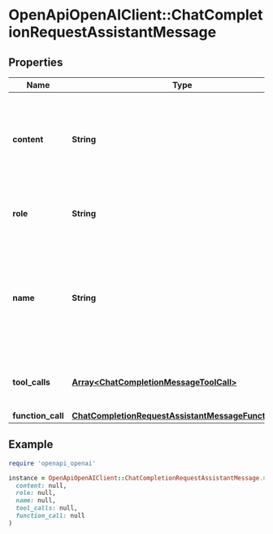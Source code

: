 # OpenApiOpenAIClient::ChatCompletionRequestAssistantMessage

## Properties

| Name | Type | Description | Notes |
| ---- | ---- | ----------- | ----- |
| **content** | **String** | The contents of the assistant message. Required unless &#x60;tool_calls&#x60; or &#x60;function_call&#x60; is specified.  | [optional] |
| **role** | **String** | The role of the messages author, in this case &#x60;assistant&#x60;. |  |
| **name** | **String** | An optional name for the participant. Provides the model information to differentiate between participants of the same role. | [optional] |
| **tool_calls** | [**Array&lt;ChatCompletionMessageToolCall&gt;**](ChatCompletionMessageToolCall.md) | The tool calls generated by the model, such as function calls. | [optional] |
| **function_call** | [**ChatCompletionRequestAssistantMessageFunctionCall**](ChatCompletionRequestAssistantMessageFunctionCall.md) |  | [optional] |

## Example

```ruby
require 'openapi_openai'

instance = OpenApiOpenAIClient::ChatCompletionRequestAssistantMessage.new(
  content: null,
  role: null,
  name: null,
  tool_calls: null,
  function_call: null
)
```


